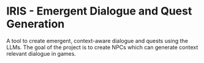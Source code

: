 # IRIS - Emergent Dialogue and Quest Generation

A tool to create emergent, context-aware dialogue and quests using the LLMs.
The goal of the project is to create NPCs which can generate context relevant dialogue in games.
